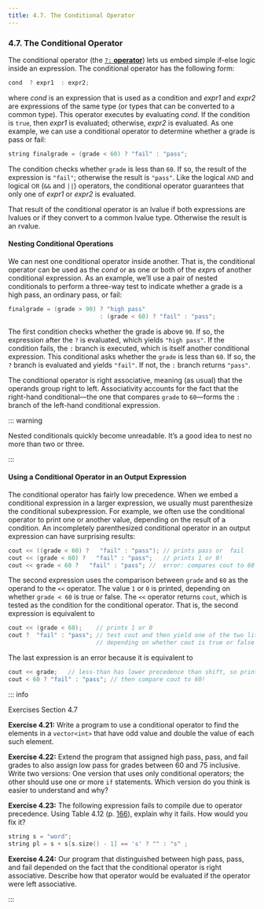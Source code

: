 ```yaml
---
title: 4.7. The Conditional Operator
---
```


<h3 id="filepos1107527"><a id="filepos1107560"></a>4.7. The Conditional Operator</h3>
<p>The conditional operator (the <a href="052-defined_terms.html#filepos1222855" id="filepos1107697"><code>?:</code>
<strong>operator</strong></a>) lets us embed simple if-else logic inside an expression. The conditional operator has the following form:</p>

```c++
cond  ? expr1  : expr2;
```

<p>where <em>cond</em> is an expression that is used as a condition and <em>expr1</em> and <em>expr2</em> are expressions of the same type (or types that can be converted to a common type). This operator executes by evaluating <em>cond</em>. If the condition is <code>true</code>, then <em>expr1</em> is evaluated; otherwise, <em>expr2</em> is evaluated. As one example, we can use a conditional operator to determine whether a grade is pass or fail:</p>

```c++
string finalgrade = (grade < 60) ? "fail" : "pass";
```

<p>The condition checks whether <code>grade</code> is less than <code>60</code>. If so, the result of the expression is <code>"fail"</code>; otherwise the result is <code>"pass"</code>. Like the logical <small>AND</small> and logical <small>OR</small> (<code>&amp;&amp;</code> and <code>||</code>) operators, the conditional operator guarantees that only one of <em>expr1</em> or <em>expr2</em> is evaluated.</p>
<p>That result of the conditional operator is an lvalue if both expressions are lvalues or if they convert to a common lvalue type. Otherwise the result is an rvalue.</p>
<h4>Nesting Conditional Operations</h4>
<p>We can nest one conditional operator inside another. That is, the conditional operator can be used as the <em>cond</em> or as one or both of the <em>expr</em>s of another conditional expression. As an example, we’ll use a pair of nested conditionals to perform a three-way test to indicate whether a grade is a high pass, an ordinary pass, or fail:</p>

```c++
finalgrade = (grade > 90) ? "high pass"
                          : (grade < 60) ? "fail" : "pass";
```

<p>The first condition checks whether the grade is above <code>90</code>. If so, the expression after the <code>?</code> is evaluated, which yields <code>"high pass"</code>. If the condition fails, the <code>:</code> branch is executed, which is itself another conditional expression. This conditional asks whether the <code>grade</code> is less than <code>60</code>. If so, the <code>?</code> branch is evaluated and yields <code>"fail"</code>. If not, the <code>:</code> branch returns <code>"pass"</code>.</p>
<p>The conditional operator is right associative, meaning (as usual) that the operands group right to left. Associativity accounts for the fact that the right-hand conditional—the one that compares <code>grade</code> to <code>60</code>—forms the <code>:</code> branch of the left-hand conditional expression.</p>

::: warning
<p>Nested conditionals quickly become unreadable. It’s a good idea to nest no more than two or three.</p>
:::

<h4>Using a Conditional Operator in an Output Expression</h4>
<p>The conditional operator has fairly low precedence. When we embed a conditional expression in a larger expression, we usually must parenthesize the conditional subexpression. For example, we often use the conditional operator to print one or <a id="filepos1113649"></a>another value, depending on the result of a condition. An incompletely parenthesized conditional operator in an output expression can have surprising results:</p>

```c++
cout << ((grade < 60) ?   "fail" : "pass"); // prints pass or  fail
cout << (grade < 60) ?   "fail" : "pass";   // prints 1 or 0!
cout << grade < 60 ?   "fail" : "pass"; //  error: compares cout to 60
```

<p>The second expression uses the comparison between <code>grade</code> and <code>60</code> as the operand to the <code>&lt;&lt;</code> operator. The value <code>1</code> or <code>0</code> is printed, depending on whether <code>grade &lt; 60</code> is true or false. The <code>&lt;&lt;</code> operator returns <code>cout</code>, which is tested as the condition for the conditional operator. That is, the second expression is equivalent to</p>

```c++
cout << (grade < 60);    // prints 1 or 0
cout ?  "fail" : "pass"; // test cout and then yield one of the two literals
                         // depending on whether cout is true or false
```

<p>The last expression is an error because it is equivalent to</p>

```c++
cout << grade;   // less-than has lower precedence than shift, so print grade first
cout < 60 ? "fail" : "pass"; // then compare cout to 60!
```

::: info
<p>Exercises Section 4.7</p>
<p><strong>Exercise 4.21:</strong> Write a program to use a conditional operator to find the elements in a <code>vector&lt;int&gt;</code> that have odd value and double the value of each such element.</p>
<p><strong>Exercise 4.22:</strong> Extend the program that assigned high pass, pass, and fail grades to also assign low pass for grades between 60 and 75 inclusive. Write two versions: One version that uses only conditional operators; the other should use one or more <code>if</code> statements. Which version do you think is easier to understand and why?</p>
<p><strong>Exercise 4.23:</strong> The following expression fails to compile due to operator precedence. Using Table 4.12 (p. <a href="050-4.12._operator_precedence_table.html#filepos1211317">166</a>), explain why it fails. How would you fix it?</p>

```c++
string s = "word";
string pl = s + s[s.size() - 1] == 's' ? "" : "s" ;
```

<p><strong>Exercise 4.24:</strong> Our program that distinguished between high pass, pass, and fail depended on the fact that the conditional operator is right associative. Describe how that operator would be evaluated if the operator were left associative.</p>
:::
